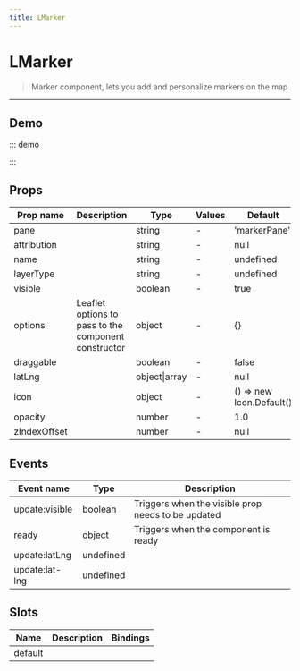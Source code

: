 ```yaml
---
title: LMarker
---
```


# LMarker

> Marker component, lets you add and personalize markers on the map

---

## Demo

::: demo
<template>
<l-map style="height: 350px" :zoom="zoom" :center="center">
<l-tile-layer :url="url"></l-tile-layer>
<l-marker :lat-lng="markerLatLng" ></l-marker>
</l-map>
</template>

<script>
import {LMap, LTileLayer, LMarker} from 'wgis.leaflet.vue2';

export default {
  components: {
    LMap,
    LTileLayer,
    LMarker
  },
  data () {
    return {
      url: 'https://{s}.tile.openstreetmap.org/{z}/{x}/{y}.png',
      zoom: 3,
      center: [47.313220, -1.319482],
      markerLatLng: [47.313220, -1.319482]
    };
  }
}
</script>

:::

## Props

| Prop name    | Description                                          | Type          | Values | Default                  |
| ------------ | ---------------------------------------------------- | ------------- | ------ | ------------------------ |
| pane         |                                                      | string        | -      | 'markerPane'             |
| attribution  |                                                      | string        | -      | null                     |
| name         |                                                      | string        | -      | undefined                |
| layerType    |                                                      | string        | -      | undefined                |
| visible      |                                                      | boolean       | -      | true                     |
| options      | Leaflet options to pass to the component constructor | object        | -      | {}                       |
| draggable    |                                                      | boolean       | -      | false                    |
| latLng       |                                                      | object\|array | -      | null                     |
| icon         |                                                      | object        | -      | () => new Icon.Default() |
| opacity      |                                                      | number        | -      | 1.0                      |
| zIndexOffset |                                                      | number        | -      | null                     |

## Events

| Event name     | Type      | Description                                        |
| -------------- | --------- | -------------------------------------------------- |
| update:visible | boolean   | Triggers when the visible prop needs to be updated |
| ready          | object    | Triggers when the component is ready               |
| update:latLng  | undefined |
| update:lat-lng | undefined |

## Slots

| Name    | Description | Bindings |
| ------- | ----------- | -------- |
| default |             |          |
